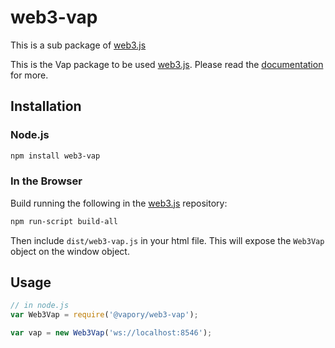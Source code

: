 # web3-vap

This is a sub package of [web3.js][repo]

This is the Vap package to be used [web3.js][repo].
Please read the [documentation][docs] for more.

## Installation

### Node.js

```bash
npm install web3-vap
```

### In the Browser

Build running the following in the [web3.js][repo] repository:

```bash
npm run-script build-all
```

Then include `dist/web3-vap.js` in your html file.
This will expose the `Web3Vap` object on the window object.


## Usage

```js
// in node.js
var Web3Vap = require('@vapory/web3-vap');

var vap = new Web3Vap('ws://localhost:8546');
```


[docs]: http://web3js.readthedocs.io/en/1.0/
[repo]: https://github.com/vaporyco/web3.js


